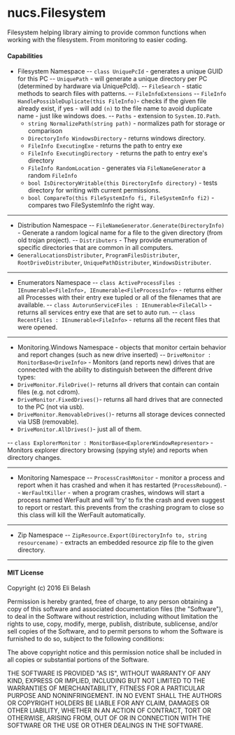 # nucs.Filesystem

Filesystem helping library aiming to provide common functions when working with the filesystem.
From monitoring to easier coding.

#### Capabilities
- Filesystem Namespace
-- `class UniquePcId` - generates a unique GUID for this PC
-- `UniquePath` - will generate a unique directory per PC (determined by hardware via UniquePcId).
-- `FileSearch` - static methods to search files with patterns.
-- `FileInfoExtensions`
-- `FileInfo HandlePossibleDuplicate(this FileInfo)`- checks if the given file already exist, if yes - will add `(n)` to the file name to avoid duplicate name - just like windows does.
-- `Paths` - extension to `System.IO.Path`.
     - `string NormalizePath(string path)` - normalizes path for storage or comparison
     - `DirectoryInfo WindowsDirectory` - returns windows directory.
     - `FileInfo ExecutingExe` - returns the path to entry exe
     - `FileInfo ExecutingDirectory `- returns the path to entry exe's directory
     - `FileInfo RandomLocation` - generates via `FileNameGenerator` a random `FileInfo`
     -  `bool IsDirectoryWritable(this DirectoryInfo directory)` - tests directory for writing with current permissions.
     - `bool CompareTo(this FileSystemInfo fi, FileSystemInfo fi2)` - compares two FileSystemInfo the right way.
     
---
- Distribution Namespace
-- `FileNameGenerator.Generate(DirectoryInfo)` - Generate a random logical name for a file to the given directory (from old trojan project). 
-- `Distributers` - They provide enumeration of specific directories that are common in all computers.
 - `GeneralLocationsDistributer`, `ProgramFilesDistributer`, `RootDriveDistributer`, `UniquePathDistributer`, `WindowsDistributer`.
     
---
- Enumerators Namespace
-- `class ActiveProcessFiles : IEnumerable<FileInfo>, IEnumerable<FileProcessInfo>` - returns either all Processes with their entry exe tupled or all of the filenames that are available.
-- `class AutorunServiceFiles : IEnumerable<FileCall>` - returns all services entry exe that are set to auto run.
-- `class RecentFiles : IEnumerable<FileInfo>` - returns all the recent files that were opened.

     
---
- Monitoring.Windows Namespace - objects that monitor certain behavior and report changes (such as new drive inserted)
-- `DriveMonitor : MonitorBase<DriveInfo>` -  Monitors (and reports new) drives that are connected with the ability to distinguish between the different drive types:
 - `DriveMonitor.FileDrive()`- returns all drivers that contain can contain files (e.g. not cdrom).
 - `DriveMonitor.FixedDrives()`- returns all hard drives that are connected to the PC (not via usb).
 - `DriveMonitor.RemovableDrives()`- returns all storage devices connected via USB (removable).
 - `DriveMonitor.AllDrives()`- just all of them.
 
 -- `class ExplorerMonitor : MonitorBase<ExplorerWindowRepresentor>` - Monitors explorer directory browsing (spying style) and reports when directory changes.
     
---
- Monitoring Namespace
-- `ProcessCrashMonitor` - monitor a process and report when it has crashed and when it has restarted (`ProcessRebound`).
-- `WerFaultKiller` - when a program crashes, windows will start a process named WerFault and will 'try' to fix the crash and even suggest to report or restart. this prevents from the crashing program to close so this class will kill the WerFault automatically.

---
- Zip Namespace
-- `ZipResource.Export(DirectoryInfo to, string resourcename)` - extracts an embedded resource zip file to the given directory.

---
#### MIT License

Copyright (c) 2016 Eli Belash

Permission is hereby granted, free of charge, to any person obtaining a copy
of this software and associated documentation files (the "Software"), to deal
in the Software without restriction, including without limitation the rights
to use, copy, modify, merge, publish, distribute, sublicense, and/or sell
copies of the Software, and to permit persons to whom the Software is
furnished to do so, subject to the following conditions:

The above copyright notice and this permission notice shall be included in all
copies or substantial portions of the Software.

THE SOFTWARE IS PROVIDED "AS IS", WITHOUT WARRANTY OF ANY KIND, EXPRESS OR
IMPLIED, INCLUDING BUT NOT LIMITED TO THE WARRANTIES OF MERCHANTABILITY,
FITNESS FOR A PARTICULAR PURPOSE AND NONINFRINGEMENT. IN NO EVENT SHALL THE
AUTHORS OR COPYRIGHT HOLDERS BE LIABLE FOR ANY CLAIM, DAMAGES OR OTHER
LIABILITY, WHETHER IN AN ACTION OF CONTRACT, TORT OR OTHERWISE, ARISING FROM,
OUT OF OR IN CONNECTION WITH THE SOFTWARE OR THE USE OR OTHER DEALINGS IN THE
SOFTWARE.
